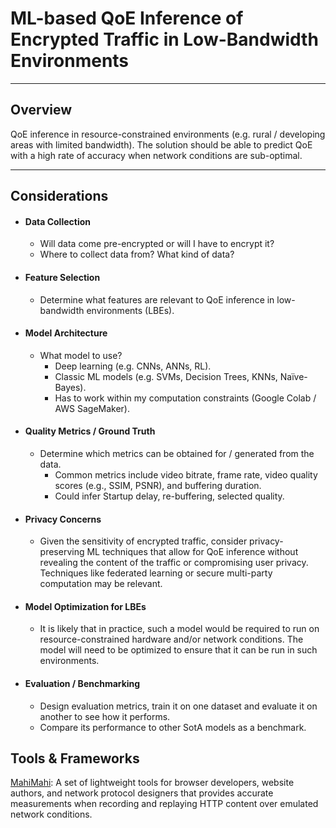 # ML-based QoE Inference of Encrypted Traffic in Low-Bandwidth Environments
---
## Overview

QoE inference in resource-constrained environments (e.g. rural / developing areas with limited bandwidth). The solution should be able to predict QoE with a high rate of accuracy when network conditions are sub-optimal.

---
## Considerations

- #### Data Collection
	- Will data come pre-encrypted or will I have to encrypt it?
	- Where to collect data from? What kind of data?
- #### Feature Selection
	- Determine what features are relevant to QoE inference in low-bandwidth environments (LBEs).
- #### Model Architecture
	- What model to use?
		- Deep learning (e.g. CNNs, ANNs, RL).
		- Classic ML models (e.g. SVMs, Decision Trees, KNNs, Naïve-Bayes).
		- Has to work within my computation constraints (Google Colab / AWS SageMaker).
- #### Quality Metrics / Ground Truth
	- Determine which metrics can be obtained for / generated from the data.
		- Common metrics include video bitrate, frame rate, video quality scores (e.g., SSIM, PSNR), and buffering duration.
		- Could infer Startup delay, re-buffering, selected quality.
- #### Privacy Concerns
    - Given the sensitivity of encrypted traffic, consider privacy-preserving ML techniques that allow for QoE inference without revealing the content of the traffic or compromising user privacy. Techniques like federated learning or secure multi-party computation may be relevant.
- #### Model Optimization for LBEs
	- It is likely that in practice, such a model would be required to run on resource-constrained hardware and/or network conditions. The model will need to be optimized to ensure that it can be run in such environments.
- #### Evaluation / Benchmarking
	- Design evaluation metrics, train it on one dataset and evaluate it on another to see how it performs.
	- Compare its performance to other SotA models as a benchmark.

## Tools & Frameworks
[MahiMahi](http://mahimahi.mit.edu): A set of lightweight tools for browser developers, website authors, and network protocol designers that provides accurate measurements when recording and replaying HTTP content over emulated network conditions.